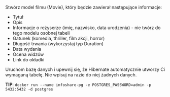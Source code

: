 Stwórz model filmu (Movie), który będzie zawierał następujące informacje:

- Tytuł
- Opis
- Informacje o reżyserze (imię, nazwisko, data urodzenia) - nie twórz do tego modelu osobnej tabeli
- Gatunek (komedia, thriller, film akcji, horror)
- Długość trwania (wykorzystaj typ Duration)
- Data wydania
- Ocena widzów
- Link do okładki

Uruchom bazę danych i upewnij się, że Hibernate automatycznie utworzy Ci wymaganą tabelę. Nie wpisuj na razie do niej
żadnych danych.

**TIP**: `docker run --name infoshare-pg -e POSTGRES_PASSWORD=admin -p 5432:5432 -d postgres`